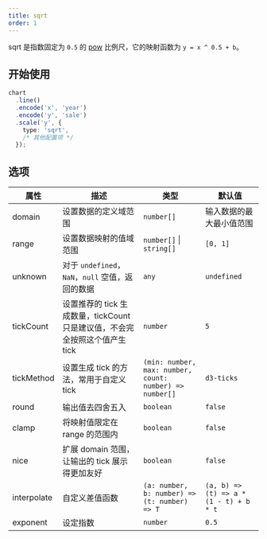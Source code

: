 ```yaml
---
title: sqrt
order: 1
---
```


sqrt 是指数固定为 `0.5` 的 [pow](/spec/scale/pow) 比例尺，它的映射函数为 `y = x ^ 0.5 + b`。

## 开始使用

```ts
chart
  .line()
  .encode('x', 'year')
  .encode('y', 'sale')
  .scale('y', {
    type: 'sqrt',
    /* 其他配置项 */
  });
```

## 选项

| 属性 | 描述 | 类型 | 默认值|
| -------------| ----------------------------------------------------------- | -----| -------|
| domain      | 设置数据的定义域范围                                            | `number[]` | 输入数据的最大最小值范围 |
| range       | 设置数据映射的值域范围                                           | `number[]` \| `string[]` | `[0, 1]` |
| unknown     | 对于 `undefined`， `NaN`，`null` 空值，返回的数据                | `any` | `undefined` |
| tickCount   | 设置推荐的 tick 生成数量，tickCount 只是建议值，不会完全按照这个值产生 tick | `number` | `5` |
| tickMethod  | 设置生成 tick 的方法，常用于自定义 tick                           | `(min: number, max: number, count: number) => number[]`      | `d3-ticks` |
| round       | 输出值去四舍五入                                                | `boolean` | `false` |
| clamp       | 将映射值限定在 range 的范围内                                     | `boolean` | `false` |
| nice        | 扩展 domain 范围，让输出的 tick 展示得更加友好                     | `boolean` | `false` |
| interpolate | 自定义差值函数                                                  | `(a: number, b: number) => (t: number) => T` | `(a, b) => (t) => a * (1 - t) + b * t` |
| exponent      | 设定指数                                                    | `number` | `0.5` |
